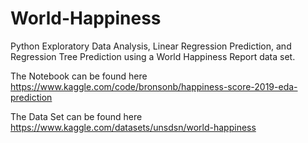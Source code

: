 # World-Happiness

Python Exploratory Data Analysis, Linear Regression Prediction, and Regression Tree Prediction using a World Happiness Report data set. 

The Notebook can be found here https://www.kaggle.com/code/bronsonb/happiness-score-2019-eda-prediction

The Data Set can be found here  https://www.kaggle.com/datasets/unsdsn/world-happiness

